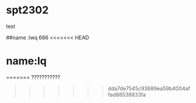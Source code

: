 # spt2302
test

##name :lwq 666
<<<<<<< HEAD


# name:lq
=======
???????????
>>>>>>> dda7de7545c93689ea59b4004affad88538833fa
